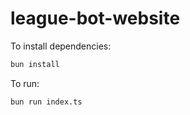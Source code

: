 # league-bot-website

To install dependencies:

```bash
bun install
```

To run:

```bash
bun run index.ts
```

